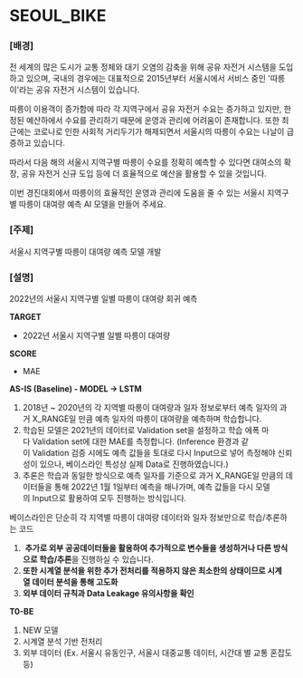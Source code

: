 # SEOUL_BIKE

### [배경]

전 세계의 많은 도시가 교통 정체와 대기 오염의 감축을 위해 공유 자전거 시스템을 도입하고 있으며, 국내의 경우에는 대표적으로 2015년부터 서울시에서 서비스 중인 '따릉이'라는 공유 자전거 시스템이 있습니다.

따릉이 이용객이 증가함에 따라 각 지역구에서 공유 자전거 수요는 증가하고 있지만, 한정된 예산하에서 수요를 관리하기 때문에 운영과 관리에 어려움이 존재합니다. 또한 최근에는 코로나로 인한 사회적 거리두기가 해제되면서 서울시의 따릉이 수요는 나날이 급증하고 있습니다.

따라서 다음 해의 서울시 지역구별 따릉이 수요를 정확히 예측할 수 있다면 대여소의 확장, 공유 자전거 신규 도입 등에 더 효율적으로 예산을 활용할 수 있을 것입니다.

이번 경진대회에서 따릉이의 효율적인 운영과 관리에 도움을 줄 수 있는 서울시 지역구별 따릉이 대여량 예측 AI 모델을 만들어 주세요.

### [주제]

서울시 지역구별 따릉이 대여량 예측 모델 개발

### [설명]

2022년의 서울시 지역구별 일별 따릉이 대여량 회귀 예측

**TARGET**

- 2022년 서울시 지역구별 일별 따릉이 대여량

**SCORE**

- MAE

**AS-IS (Baseline) - MODEL → LSTM**

1. 2018년 ~ 2020년의 각 지역별 따릉이 대여량과 일자 정보로부터 예측 일자의 과거 X_RANGE일 만큼 예측 일자의 따릉이 대여량을 예측하며 학습합니다.
2. 학습된 모델은 2021년의 데이터로 Validation set을 설정하고 학습 에폭 마다 Validation set에 대한 MAE를 측정합니다. (Inference 환경과 같이 Validation 검증 시에도 예측 값들을 토대로 다시 Input으로 넣어 측정해야 신뢰성이 있으나, 베이스라인 특성상 실제 Data로 진행하였습니다.)
3. 추론은 학습과 동일한 방식으로 예측 일자를 기준으로 과거 X_RANGE일 만큼의 데이터들을 통해 2022년 1월 1일부터 예측을 해나가며, 예측 값들을 다시 모델의 Input으로 활용하여 모두 진행하는 방식입니다.

베이스라인은 단순히 각 지역별 따릉이 대여량 데이터와 일자 정보만으로 학습/추론하는 코드

1.  **추가로 외부 공공데이터들을 활용하여 추가적으로 변수들을 생성하거나 다른 방식으로 학습/추론**을 진행하실 수 있습니다.
2. **또한 시계열 분석을 위한 추가 전처리를 적용하지 않은 최소한의 상태이므로 시계열 데이터 분석을 통해 고도화**
3. **외부 데이터 규칙과 Data Leakage 유의사항을 확인**

**T0-BE**

1. NEW 모델
2. 시계열 분석 기반 전처리
3. 외부 데이터 (Ex. 서울시 유동인구, 서울시 대중교통 데이터, 시간대 별 교통 혼잡도 등)
